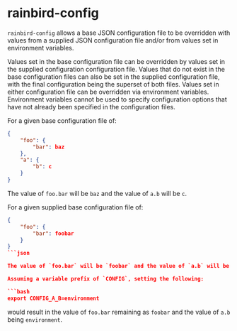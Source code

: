 rainbird-config
===============

`rainbird-config` allows a base JSON configuration file to be overridden with 
values from a supplied JSON configuration file and/or from values set in 
environment variables.

Values set in the base configuration file can be overridden by values set in the
supplied configuration configuration file. Values that do not exist in the base
configuration files can also be set in the supplied configuration file, with the
final configuration being the superset of both files. Values set in either
configuration file can be overridden via environment variables. Environment
variables cannot be used to specify configuration options that have not already
been specified in the configuration files.

For a given base configuration file of:

```json
{
    "foo": {
        "bar": baz
    },
    "a": {
        "b": c
    }
}
```

The value of `foo.bar` will be `baz` and the value of `a.b` will be `c`.

For a given supplied base configuration file of:

```json
{
    "foo": {
        "bar": foobar
    }
}
```json

The value of `foo.bar` will be `foobar` and the value of `a.b` will be `c`.

Assuming a variable prefix of `CONFIG`, setting the following:

```bash
export CONFIG_A_B=environment
```

would result in the value of `foo.bar` remaining as `foobar` and the value of
`a.b` being `environment`.